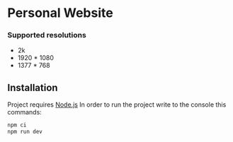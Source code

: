 # Personal Website

### Supported resolutions

- 2k
- 1920 * 1080
- 1377 * 768

## Installation

Project requires [Node.js](https://nodejs.org/)
In order to run the project write to the console this commands:

```sh
npm ci
npm run dev
```
